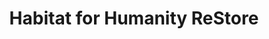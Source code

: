 ---
title: "Habitat for Humanity ReStore"
url: /sebring/habitat-for-humanity-restore/
shop: Gebrauchtwaren
---